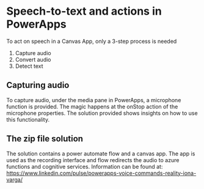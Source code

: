 # Speech-to-text and actions in PowerApps

To act on speech in a Canvas App, only a 3-step process is needed

1. Capture audio
2. Convert audio
3. Detect text

## Capturing audio
To capture audio, under the media pane in PowerApps, a microphone function is provided.
The magic happens at the onStop action of the microphone properties.
The solution provided shows insights on how to use this functionality.

## The zip file solution
The solution contains a power automate flow and a canvas app.
The app is used as the recording interface and flow redirects the audio to azure functions and cognitive services.
Information can be found at: https://www.linkedin.com/pulse/powerapps-voice-commands-reality-iona-varga/


